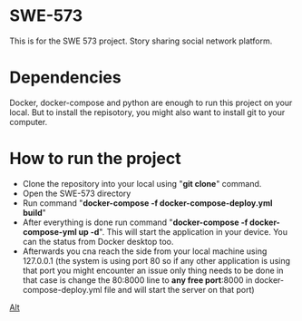 # SWE-573
This is for the SWE 573 project. Story sharing social network platform.

# Dependencies
Docker, docker-compose and python are enough to run this project on your local. But to install the repisotory, you might also want to install git to your computer.

# How to run the project
- Clone the repository into your local using "**git clone**" command. 
- Open the SWE-573 directory
- Run command "**docker-compose -f docker-compose-deploy.yml build**" 
- After everything is done run command "**docker-compose -f docker-compose-yml up -d**". This will start the application in your device. You can the status from Docker desktop too.
- Afterwards you cna reach the side from your local machine using 127.0.0.1 (the system is using port 80 so if any other application is using that port you might encounter an issue only thing needs to be done in that case is change the 80:8000 line to **any free port**:8000 in docker-compose-deploy.yml file and will start the server on that port)
 
[Alt](https://github.com/SWE574-G3/Living-Stories-App/blob/reports/resources/CommentSequence.png)

